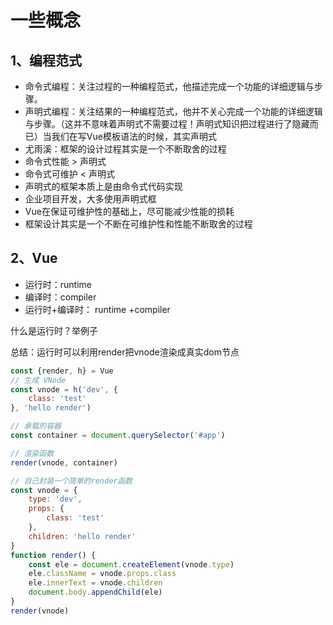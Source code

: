 # 一些概念

## 1、编程范式

- 命令式编程：关注过程的一种编程范式，他描述完成一个功能的详细逻辑与步骤。
- 声明式编程：关注结果的一种编程范式，他并不关心完成一个功能的详细逻辑与步骤。（这并不意味着声明式不需要过程！声明式知识把过程进行了隐藏而已）当我们在写Vue模板语法的时候，其实声明式
- 尤雨溪：框架的设计过程其实是一个不断取舍的过程
- 命令式性能 > 声明式
- 命令式可维护 < 声明式
- 声明式的框架本质上是由命令式代码实现
- 企业项目开发，大多使用声明式框
- Vue在保证可维护性的基础上，尽可能减少性能的损耗
- 框架设计其实是一个不断在可维护性和性能不断取舍的过程

## 2、Vue

- 运行时：runtime
- 编译时：compiler
- 运行时+编译时： runtime +compiler

什么是运行时？举例子

总结：运行时可以利用render把vnode渲染成真实dom节点

```js
const {render, h} = Vue
// 生成 VNode
const vnode = h('dev', {
	class: 'test'
}, 'hello render')

// 承载的容器
const container = document.querySelector('#app')

// 渲染函数
render(vnode, container)
```

```js
// 自己封装一个简单的render函数
const vnode = {
	type: 'dev',
	props: {
		class: 'test'
	},
	children: 'hello render'
}
function render() {
	const ele = document.createElement(vnode.type)
	ele.className = vnode.props.class
	ele.innerText = vnode.children
	document.body.appendChild(ele)
}
render(vnode)
```



